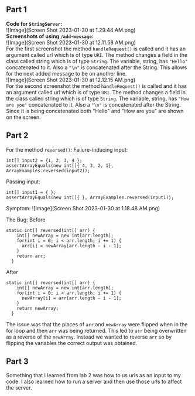 ## **Part 1**  
**Code for `StringServer`:**  
![Image](Screen Shot 2023-01-30 at 1.29.44 AM.png)  
**Screenshots of using `/add-message`:**  
![Image](Screen Shot 2023-01-30 at 12.11.58 AM.png)  
For the first screenshot the method `handleRequest()` is called and it has an argument called url which is of type `URI`. The method changes a field in the class called string which is of type `String`. The variable, string, has `"Hello"` concatenated to it. Also a `"\n"` is concatenated after the String. This allows for the next added message to be on another line.  
![Image](Screen Shot 2023-01-30 at 12.12.15 AM.png)  
For the second screenshot the method `handleRequest()` is called and it has an argument called url which is of type `URI`. The method changes a field in the class called string which is of type `String`. The variable, string, has `"How are you"` concatenated to it. Also a `"\n"` is concatenated after the String. Since it is being concatenated both "Hello" and "How are you" are shown on the screen.  
## **Part 2** 
For the method `reversed()`:
Failure-inducing input:
```
int[] input2 = {1, 2, 3, 4 };
assertArrayEquals(new int[]{ 4, 3, 2, 1}, ArrayExamples.reversed(input2));
```
Passing input:
```
int[] input1 = { };
assertArrayEquals(new int[]{ }, ArrayExamples.reversed(input1));
```
Symptom:
![Image](Screen Shot 2023-01-30 at 1.18.48 AM.png) 

The Bug:
Before
```
static int[] reversed(int[] arr) {
    int[] newArray = new int[arr.length];
    for(int i = 0; i < arr.length; i += 1) {
      arr[i] = newArray[arr.length - i - 1];
    }
    return arr;
  }
```
After
```
static int[] reversed(int[] arr) {
    int[] newArray = new int[arr.length];
    for(int i = 0; i < arr.length; i += 1) {
      newArray[i] = arr[arr.length - i - 1];
    }
    return newArray;
  }
```
The issue was that the places of `arr` and `newArray` were flipped when in the for loop and then `arr` was being returned. This led to `arr` being overwritten as a reverse of the `newArray`. Instead we wanted to reverse `arr` so by flipping the variables the correct output was obtained. 

## **Part 3**  
Something that I learned from lab 2 was how to us urls as an input to my code. I also learned how to run a server and then use those urls to affect the server.
